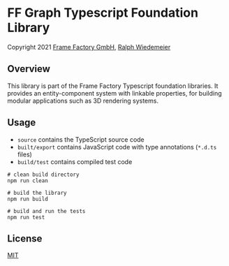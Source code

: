 # FF Graph Typescript Foundation Library

Copyright 2021 [Frame Factory GmbH](https://framefactory.ch), [Ralph Wiedemeier](https://about.me/ralphw)  

## Overview

This library is part of the Frame Factory Typescript foundation libraries. It provides an entity-component system with linkable properties, for building modular applications such as 3D rendering systems.

## Usage

- `source` contains the TypeScript source code
- `built/export` contains JavaScript code with type annotations (`*.d.ts` files)
- `build/test` contains compiled test code

```
# clean build directory
npm run clean

# build the library
npm run build

# build and run the tests
npm run test
```

## License

[MIT](./LICENSE.md)
